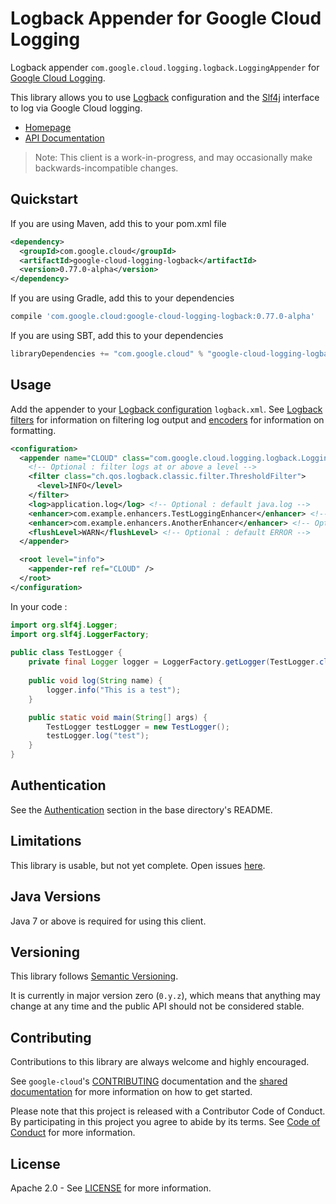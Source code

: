 Logback Appender for Google Cloud Logging
=========================================

Logback appender `com.google.cloud.logging.logback.LoggingAppender` for
[Google Cloud Logging](https://cloud.google.com/logging/).

This library allows you to use [Logback](https://logback.qos.ch/) configuration and the [Slf4j](https://www.slf4j.org/) interface to log via Google Cloud logging.

-  [Homepage](https://googleapis.github.io/google-cloud-java/)
-  [API Documentation](https://googleapis.github.io/google-cloud-java/google-cloud-clients/apidocs/index.html?com/google/cloud/logging/logback/LoggingAppender.html)

> Note: This client is a work-in-progress, and may occasionally
> make backwards-incompatible changes.

Quickstart
----------

[//]: # ({x-version-update-start:google-cloud-logging-logback:released})
If you are using Maven, add this to your pom.xml file
```xml
<dependency>
  <groupId>com.google.cloud</groupId>
  <artifactId>google-cloud-logging-logback</artifactId>
  <version>0.77.0-alpha</version>
</dependency>
```
If you are using Gradle, add this to your dependencies
```Groovy
compile 'com.google.cloud:google-cloud-logging-logback:0.77.0-alpha'
```
If you are using SBT, add this to your dependencies
```Scala
libraryDependencies += "com.google.cloud" % "google-cloud-logging-logback" % "0.77.0-alpha"
```
[//]: # ({x-version-update-end})

Usage 
-----

Add the appender to your [Logback configuration](https://logback.qos.ch/manual/configuration.html) `logback.xml`.
See [Logback filters](https://logback.qos.ch/manual/filters.html#thresholdFilter) for information on filtering log output and
 [encoders](https://logback.qos.ch/manual/encoders.html) for information on formatting.


```xml
<configuration>
  <appender name="CLOUD" class="com.google.cloud.logging.logback.LoggingAppender">
    <!-- Optional : filter logs at or above a level -->
    <filter class="ch.qos.logback.classic.filter.ThresholdFilter">
      <level>INFO</level>
    </filter>
    <log>application.log</log> <!-- Optional : default java.log -->
    <enhancer>com.example.enhancers.TestLoggingEnhancer</enhancer> <!-- Optional -->
    <enhancer>com.example.enhancers.AnotherEnhancer</enhancer> <!-- Optional -->
    <flushLevel>WARN</flushLevel> <!-- Optional : default ERROR -->
  </appender>

  <root level="info">
    <appender-ref ref="CLOUD" />
  </root>
</configuration>
```

In your code :

```java
import org.slf4j.Logger;
import org.slf4j.LoggerFactory;
 
public class TestLogger {
    private final Logger logger = LoggerFactory.getLogger(TestLogger.class);
 
    public void log(String name) {
        logger.info("This is a test");
    }

    public static void main(String[] args) {
        TestLogger testLogger = new TestLogger();
        testLogger.log("test");
    }
}
```


Authentication
--------------

See the [Authentication](https://github.com/googleapis/google-cloud-java#authentication)
section in the base directory's README.


Limitations
-----------

This library is usable, but not yet complete.
Open issues [here](https://github.com/googleapis/google-cloud-java/issues?q=is%3Aissue+is%3Aopen+label%3A%22logging-logback%22).


Java Versions
-------------

Java 7 or above is required for using this client.

Versioning
----------

This library follows [Semantic Versioning](http://semver.org/).

It is currently in major version zero (``0.y.z``), which means that anything
may change at any time and the public API should not be considered
stable.

Contributing
------------

Contributions to this library are always welcome and highly encouraged.

See `google-cloud`'s [CONTRIBUTING] documentation and the
[shared documentation](https://github.com/googleapis/google-cloud-common/blob/master/contributing/readme.md#how-to-contribute-to-gcloud)
for more information on how to get started.

Please note that this project is released with a Contributor Code of Conduct.
By participating in this project you agree to abide by its terms. See
[Code of Conduct][code-of-conduct] for more information.

License
-------
Apache 2.0 - See [LICENSE] for more information.


[CONTRIBUTING]:https://github.com/googleapis/google-cloud-java/blob/master/CONTRIBUTING.md
[code-of-conduct]:https://github.com/googleapis/google-cloud-java/blob/master/CODE_OF_CONDUCT.md#contributor-code-of-conduct
[LICENSE]: https://github.com/googleapis/google-cloud-java/blob/master/LICENSE
[TESTING]: https://github.com/googleapis/google-cloud-java/blob/master/TESTING.md#testing-code-that-uses-storage
[cloud-platform]: https://cloud.google.com/

[cloud-logging]: https://cloud.google.com/logging/
[cloud-logging-docs]: https://cloud.google.com/logging/docs/overview
